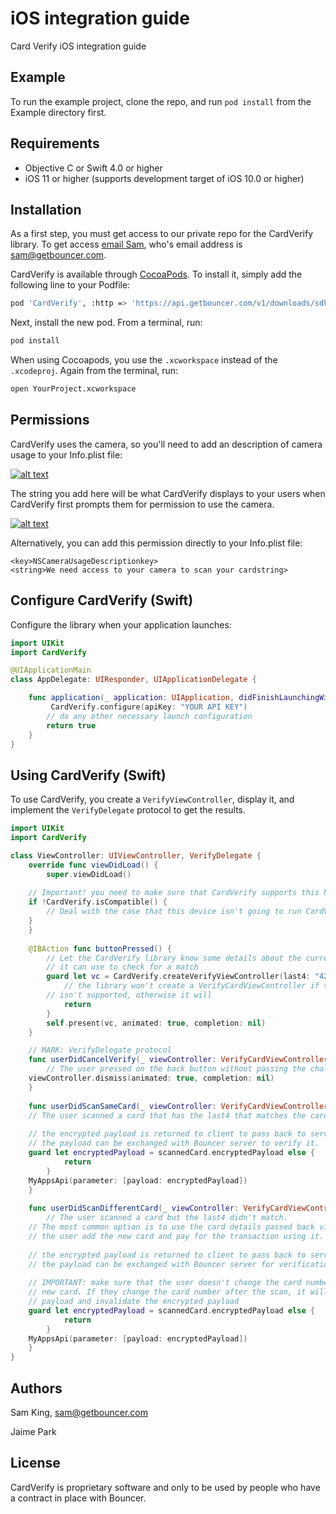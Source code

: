 # iOS integration guide

Card Verify iOS integration guide

## Example

To run the example project, clone the repo, and run `pod install` from the Example directory first.

## Requirements

* Objective C or Swift 4.0 or higher
* iOS 11 or higher \(supports development target of iOS 10.0 or higher\)

## Installation

As a first step, you must get access to our private repo for the CardVerify library. To get access [email Sam](mailto:sam@getbouncer.com), who's email address is [sam@getbouncer.com](mailto:sam@getbouncer.com).

CardVerify is available through [CocoaPods](https://cocoapods.org/). To install it, simply add the following line to your Podfile:

```bash
pod 'CardVerify', :http => 'https://api.getbouncer.com/v1/downloads/sdk/card_verify//cardverify-ios-1.0.5022.tgz'
```

Next, install the new pod. From a terminal, run:

```bash
pod install
```

When using Cocoapods, you use the `.xcworkspace` instead of the `.xcodeproj`. Again from the terminal, run:

```bash
open YourProject.xcworkspace
```

## Permissions

CardVerify uses the camera, so you'll need to add an description of camera usage to your Info.plist file:

[![alt text](https://github.com/getbouncer/cardscan-ios/raw/master/Info.plist.camera.png)](https://github.com/getbouncer/cardscan-ios/raw/master/Info.plist.camera.png)

The string you add here will be what CardVerify displays to your users when CardVerify first prompts them for permission to use the camera.

[![alt text](https://github.com/getbouncer/cardscan-ios/raw/master/camera_prompt.png)](https://github.com/getbouncer/cardscan-ios/raw/master/camera_prompt.png)

Alternatively, you can add this permission directly to your Info.plist file:

```markup
<key>NSCameraUsageDescriptionkey>
<string>We need access to your camera to scan your cardstring>
```

## Configure CardVerify \(Swift\)

Configure the library when your application launches:

```swift
import UIKit
import CardVerify

@UIApplicationMain
class AppDelegate: UIResponder, UIApplicationDelegate {

    func application(_ application: UIApplication, didFinishLaunchingWithOptions launchOptions: [UIApplicationLaunchOptionsKey: Any]?) -> Bool {
    	 CardVerify.configure(apiKey: "YOUR API KEY") 
        // do any other necessary launch configuration
        return true
    }
}
```

## Using CardVerify \(Swift\)

To use CardVerify, you create a `VerifyViewController`, display it, and implement the `VerifyDelegate` protocol to get the results.

```swift
import UIKit
import CardVerify

class ViewController: UIViewController, VerifyDelegate {
    override func viewDidLoad() {
        super.viewDidLoad()
	
	// Important! you need to make sure that CardVerify supports this hardware
	if !CardVerify.isCompatible() {
	    // Deal with the case that this device isn't going to run CardVerify
	}
    }
    
    @IBAction func buttonPressed() {
        // Let the CardVerify library know some details about the current card that
        // it can use to check for a match
        guard let vc = CardVerify.createVerifyViewController(last4: "4242", expiryMonth: "08", expiryYear: "22", network: PaymentCard.Network.VISA, withDelegate: self) else {
            // the library won't create a VerifyCardViewController if this hardware
	    // isn't supported, otherwise it will
            return
        }
        self.present(vc, animated: true, completion: nil)
    }

    // MARK: VerifyDelegate protocol
    func userDidCancelVerify(_ viewController: VerifyCardViewController) {
        // The user pressed on the back button without passing the challenge
	viewController.dismiss(animated: true, completion: nil)
    }
    
    func userDidScanSameCard(_ viewController: VerifyCardViewController, card scannedCard: PaymentCard) {
	// The user scanned a card that has the last4 that matches the card on file
	
	// the encrypted payload is returned to client to pass back to server.
	// the payload can be exchanged with Bouncer server to verify it.
	guard let encryptedPayload = scannedCard.encryptedPayload else {
            return
        }
	MyAppsApi(parameter: [payload: encryptedPayload])
    }
    
    func userDidScanDifferentCard(_ viewController: VerifyCardViewController, card scannedCard: PaymentCard) {
    	// The user scanned a card but the last4 didn't match.
	// The most common option is to use the card details passed back via `scannedCard` to let
	// the user add the new card and pay for the transaction using it.
	
	// the encrypted payload is returned to client to pass back to server.
	// the payload can be exchanged with Bouncer server for verification.
	
	// IMPORTANT: make sure that the user doesn't change the card number when they add the
	// new card. If they change the card number after the scan, it will change the 
	// payload and invalidate the encrypted payload
	guard let encryptedPayload = scannedCard.encryptedPayload else {
            return
        }
	MyAppsApi(parameter: [payload: encryptedPayload])
    }
}
```

## Authors

Sam King, [sam@getbouncer.com](mailto:sam@getbouncer.com)

Jaime Park

## License

CardVerify is proprietary software and only to be used by people who have a contract in place with Bouncer.

